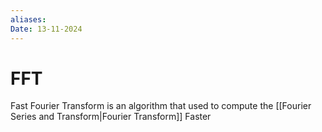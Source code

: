```yaml
---
aliases: 
Date: 13-11-2024
---
```

# FFT
Fast Fourier Transform is an algorithm that used to compute the [[Fourier Series and Transform|Fourier Transform]] Faster

